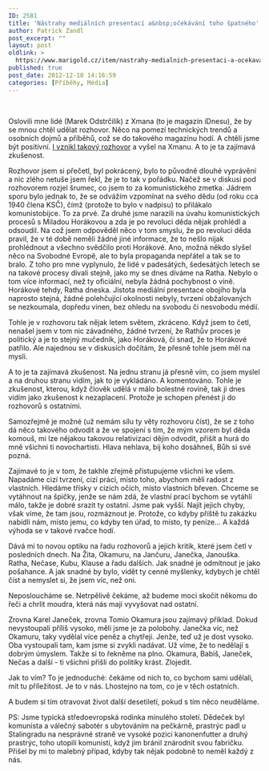 ```yaml
---
ID: 2581
title: 'Nástrahy mediálních presentací a&nbsp;očekávání toho špatného'
author: Patrick Zandl
post_excerpt: ""
layout: post
oldlink: >
  https://www.marigold.cz/item/nastrahy-medialnich-presentaci-a-ocekavani-toho-spatneho
published: true
post_date: 2012-12-10 14:16:59
categories: [Příběhy, Média]
---
```

<p> </p>
<p>Oslovili mne lidé (Marek Odstrčilík) z Xmana (to je magazín iDnesu), že by se mnou chtěl udělat rozhovor. Něco na pomezí technických trendů a osobních dojmů a příběhů, což se do takového magazínu hodí. A chtěli jsme být positivní. <a href="http://xman.idnes.cz/patrick-zandl-0d2-/xman-rozhovory.aspx?c=A121205_154243_xman-styl_fro">I vznikl takový rozhovor</a> a vyšel na Xmanu. A to je ta zajímavá zkušenost.</p>

<!--more--><p>Rozhovor jsem si přečetl, byl pokrácený, bylo to původně dlouhé vyprávění a nic zlého netuše jsem řekl, že je to tak v pořádku. Načež se v diskusi pod rozhovorem rozjel šrumec, co jsem to za komunistického zmetka. Jádrem sporu bylo jednak to, že se odvážím vzpomínat na svého dědu (od roku cca 1940 člena KSČ), čímž (protože to bylo v nadpisu) to přilákalo komunistobijce. To za prvé. Za druhé jsme narazili na úvahu komunistických procesů s Miladou Horákovou a zda je po revoluci děda nějak prohlédl a odsoudil. Na což jsem odpověděl něco v tom smyslu, že po revoluci děda pravil, že v té době neměli žádné jiné informace, že to nešlo nijak prohlédnout a všechno svědčilo proti Horákové. Ano, možná někdo slyšel něco na Svobodné Evropě, ale to byla propaganda nepřátel a tak se to bralo. Z toho pro mne vyplynulo, že lidé v padesátých, šedesátých letech se na takové procesy dívali stejně, jako my se dnes díváme na Ratha. Nebylo o tom více informací, než ty oficiální, nebyla žádná pochybnost o vině. Horákové tehdy, Ratha dneska. Jistota mediální presentace obojího byla naprosto stejná, žádné polehčující okolnosti nebyly, tvrzení obžalovaných se nezkoumala, dopředu vinen, bez ohledu na svobodu či nesvobodu médií.</p>
<p>Tohle je v rozhovoru tak nějak letem světem, zkráceno. Když jsem to četl, nenašel jsem v tom nic závadného, žádné tvrzení, že Rathův proces je politický a je to stejný mučedník, jako Horáková, či snad, že to Horákové patřilo. Ale najednou se v diskusích dočítám, že přesně tohle jsem měl na mysli.</p>
<p>A to je ta zajímavá zkušenost. Na jednu stranu já přesně vím, co jsem myslel a na druhou stranu vidím, jak to je vykládáno. A komentováno. Tohle je zkušenost, kterou, když člověk udělá v málo bolestné rovině, tak ji dnes vidím jako zkušenost k nezaplacení. Protože je schopen přenést ji do rozhovorů s ostatními.</p>
<p>Samozřejmě je možné (už nemám sílu ty věty rozhovoru číst), že se z toho dá něco takového odvodit a že ve spojení s tím, že mým vzorem byl děda komouš, mi lze nějakou takovou relativizaci dějin odvodit, přišít a hurá do mně všichni ti novochartisti. Hlava nehlava, bij koho dosáhneš, Bůh si své pozná.</p>
<p>Zajímavé to je v tom, že takhle zřejmě přistupujeme všichni ke všem. Napadáme cizí tvrzení, cizí práci, místo toho, abychom měli radost z vlastních. Hledáme třísky v cizích očích, místo vlastních břeven. Chceme se vytáhnout na špičky, jenže se nám zdá, že vlastní prací bychom se vytáhli málo, takže je dobré srazit ty ostatní. Jsme pak vyšší. Najít jejich chyby, však víme, že tam jsou, rozmáznout je. Protože, co kdyby příště tu zakázku nabídli nám, místo jemu, co kdyby ten úřad, to místo, ty peníze… A každá výhoda se v takové rvačce hodí.</p>
<p>Dává mi to novou optiku na řadu rozhovorů a jejich kritik, které jsem četl v posledních dnech. Na Žita, Okamuru, na Jančuru, Janečka, Janouška. Ratha, Nečase, Kubu, Klause a řadu dalších. Jak snadné je odmítnout je jako pošahance. A jak snadné by bylo, vidět ty cenné myšlenky, kdybych je chtěl číst a nemyslet si, že jsem víc, než oni.</p>
<p>Neposloucháme se. Netrpělivě čekáme, až budeme moci skočit někomu do řeči a chrlit moudra, která nás mají vyvyšovat nad ostatní.</p>
<p>Zrovna Karel Janeček, zrovna Tomio Okamura jsou zajímavý příklad. Dokud nevystoupali příliš vysoko, měli jsme je za polobohy. Janečka víc, než Okamuru, taky vydělal více peněz a chytřeji. Jenže, teď už je dost vysoko. Oba vystoupali tam, kam jsme si zvykli nadávat. Už víme, že to nedělají s dobrým úmyslem. Takže si to řekněme na plno. Okamura, Babiš, Janeček, Nečas a další - ti všichni přišli do politiky krást. Zlojedit.</p>
<p>Jak to vím? To je jednoduché: čekáme od nich to, co bychom sami udělali, mít tu příležitost. Je to v nás. Lhostejno na tom, co je v těch ostatních.</p>
<p>A budem si tím otravovat život další desetiletí, pokud s tím něco neuděláme.</p>
<p>PS: Jsme typická středoevropská rodinka minulého století. Dědeček byl komunista a válečný sabotér s ubytováním na pečkárně, prastrýc padl u Stalingradu na nesprávné straně ve vysoké pozici kanonenfutter a druhý prastrýc, toho utopili komunisti, když jim bránil znárodnit svou fabričku. Přišel by mi to malebný případ, kdyby tak nějak podobně to neměl každý z nás.</p>
